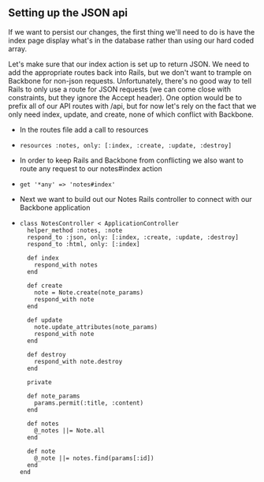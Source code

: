Setting up the JSON api
--

If we want to persist our changes, the first thing we'll need to do is have the
index page display what's in the database rather than using our hard coded
array.

Let's make sure that our index action is set up to return JSON. We need to add
the appropriate routes back into Rails, but we don't want to trample on
Backbone for non-json requests. Unfortunately, there's no good way to tell Rails
to only use a route for JSON requests (we can come close with constraints, but
they ignore the Accept header). One option would be to prefix all of our API
routes with /api, but for now let's rely on the fact that we only need index,
update, and create, none of which conflict with Backbone.

- In the routes file add a call to resources
- ```
  resources :notes, only: [:index, :create, :update, :destroy]
  ```
- In order to keep Rails and Backbone from conflicting we also want to route any
  request to our notes#index action
- ```
  get '*any' => 'notes#index'
  ```
- Next we want to build out our Notes Rails controller to connect with our
  Backbone application
- ```
  class NotesController < ApplicationController
    helper_method :notes, :note
    respond_to :json, only: [:index, :create, :update, :destroy]
    respond_to :html, only: [:index]

    def index
      respond_with notes
    end

    def create
      note = Note.create(note_params)
      respond_with note
    end

    def update
      note.update_attributes(note_params)
      respond_with note
    end

    def destroy
      respond_with note.destroy
    end

    private

    def note_params
      params.permit(:title, :content)
    end

    def notes
      @_notes ||= Note.all
    end

    def note
      @_note ||= notes.find(params[:id])
    end
  end
  ```
